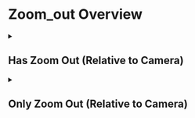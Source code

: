 # Zoom_out Overview

<details>
<summary><h2>Has Zoom Out (Relative to Camera)</h2></summary>


<h3>🔵 Label Name:</h3>
<code>has_zoom_out</code>


<h3>📖 Definition:</h3>
Does the camera zoom out?

<details>
<summary><h4> Question (Definition)</h4></summary>

- Does the camera zoom out during the shot?

- Is the camera zooming out?

</details>

<details>
<summary><h4> Alternative Question</h4></summary>

- Does the camera zoom out rather than physically moving backward?

- Is the field of view widening without the camera physically retreating?

- Does the shot feature zooming out instead of a dolly or tracking movement?

- Is the camera decreasing magnification rather than changing position?

- Does the video include a zoom-out effect where the frame expands?

- Is there a noticeable zoom-out effect rather than actual camera movement?

- Does the framing pull away from the subject without spatial camera movement?

- Is the shot zooming out optically instead of moving physically?

- Does the video include a zoom-out effect?

- Is the camera zooming out rather than physically retreating?

- Is there a noticeable widening of the field of view?

- Is the shot pulling away from the subject through zoom?

- Is the camera reducing magnification without moving?

- Does the framing expand to show more of the scene using zoom?

- Is the subject shrinking in frame due to zoom-out rather than a dolly?

- Does the video feature an optical zoom-out rather than a tracking shot?

</details>

<details>
<summary><h4> Prompt (Definition)</h4></summary>

- The camera zooms out.

- A shot where the camera zooms out.

</details>

<details>
<summary><h4> Alternative Prompt</h4></summary>

- A video where the camera zooms out rather than physically moving backward.

- A shot featuring a zoom-out effect where the frame expands.

- A scene where the camera optically widens the field of view.

- A video where the camera zooms out to reveal more of the scene.

- A shot where the field of view increases as the camera zooms out.

- A video where the framing loosens using zoom rather than movement.

- A shot that decreases magnification without moving backward.

- A scene where the image becomes smaller due to zoom-out rather than dolly movement.

</details>

<h4>🟢 Positive:</h4>
<code>self.cam_motion.zoom_out is True</code>

<h4>🔴 Negative:</h4>
<code>self.cam_motion.zoom_out is False</code>

<details>
<summary><h4>🔴 Negative (Easy)</h4></summary>

- <b>zooming_in</b>: <code>self.cam_motion.zoom_in is True</code>

</details>

<details>
<summary><h4>🔴 Negative (Hard)</h4></summary>

- <b>backward_movement_not_zoom</b>: <code>self.cam_motion.backward is True and self.cam_motion.zoom_out is False</code>

</details>

</details>

<details>
<summary><h2>Only Zoom Out (Relative to Camera)</h2></summary>


<h3>🔵 Label Name:</h3>
<code>only_zoom_out</code>


<h3>📖 Definition:</h3>
Does the camera only zoom out with no other movement?

<details>
<summary><h4> Question (Definition)</h4></summary>

- Is zooming out the only motion in this shot, without other camera movement?

- Does the camera zoom out without any dolly, pan, or tilt movement?

- Is zooming the sole method of changing the frame composition?

- Does the shot only use zoom out without additional spatial movement?

- Is zooming out the exclusive way the shot alters framing?

- Does the video contain only a zoom-out effect without physical movement?

- Is the framing expanding only due to zoom, with no tracking or panning?

- Does the shot feature only a zoom-out adjustment without other motions?

</details>

<details>
<summary><h4> Alternative Question</h4></summary>

- Is the shot only zooming out without additional movement?

- Does the shot focus on zooming out and nothing else?

- Is zooming out the only framing change in this scene?

- Is there no other camera motion besides zooming out?

- Does the video use zoom out as the only method of focus adjustment?

- Is the camera reducing magnification without any tracking motion?

- Is zoom out the only framing adjustment in the scene?

- Does the camera adjust focus using only zoom rather than movement?

</details>

<details>
<summary><h4> Prompt (Definition)</h4></summary>

- The camera only zooms out with no other movement.

- A video where zooming out is the only motion, with no additional camera movement.

</details>

<details>
<summary><h4> Alternative Prompt</h4></summary>

- A shot featuring only a zoom-out effect with no dolly or tracking.

- A scene where zoom-out is the only framing adjustment.

- A video where the camera uses only zoom to widen the framing.

- A shot where no other camera motion is present except zoom-out.

- A scene where zoom-out is the exclusive framing change.

- A video featuring zoom-out as the only adjustment, without panning or tilting.

- A shot where magnification decreases solely due to zoom without movement.

- A scene where the only framing adjustment is a zoom-out.

</details>

<h4>🟢 Positive:</h4>
<code>self.cam_motion.zoom_out is True and self.cam_motion.check_if_no_motion(exclude=['zoom_out'])</code>

<h4>🔴 Negative:</h4>
<code>self.cam_motion.zoom_out is False or not self.cam_motion.check_if_no_motion(exclude=['zoom_out'])</code>

<details>
<summary><h4>🔴 Negative (Easy)</h4></summary>

- <b>zooming_in</b>: <code>self.cam_motion.zoom_in is True</code>

- <b>only_zooming_in</b>: <code>self.cam_motion.zoom_in is True and self.cam_motion.check_if_no_motion(exclude=['zoom_in'])</code>

</details>

<details>
<summary><h4>🔴 Negative (Hard)</h4></summary>

- <b>backward_movement_with_zoom</b>: <code>self.cam_motion.backward is True and self.cam_motion.zoom_out is True</code>

- <b>compound_motion_with_zoom</b>: <code>self.cam_motion.zoom_out is True and not self.cam_motion.check_if_no_motion(exclude=['zoom_out'])</code>

</details>

</details>

